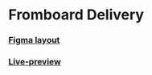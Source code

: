 # Fromboard Delivery
### [Figma layout](https://www.figma.com/file/vTWRGS7iOAhrweUr4rsvRU/FromBoard-Delivery-(For-Devs)?type=design&node-id=902%3A8&mode=design&t=fXRMw3aRbGosTUQD-1)

### [Live-preview](https://live.verstaem.online/fromboard-delivery/)